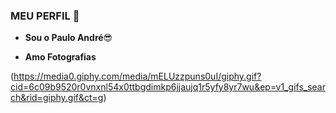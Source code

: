 ### MEU PERFIL 💯

- **Sou o Paulo André**😎

- **Amo Fotografias**

(https://media0.giphy.com/media/mELUzzpuns0uI/giphy.gif?cid=6c09b9520r0vnxnl54x0ttbgdimkp6jjaujq1r5yfy8yr7wu&ep=v1_gifs_search&rid=giphy.gif&ct=g)
